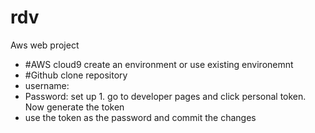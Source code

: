 # rdv
Aws web project


* #AWS cloud9 create an environment or use existing environemnt 
* #Github clone repository 
* username: <username>
* Password: set up 1. go to developer pages and click personal token. Now generate the token 
* use the token as the password and commit the changes 
